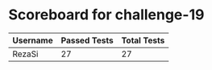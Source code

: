 # Scoreboard for challenge-19
| Username   | Passed Tests | Total Tests |
|------------|--------------|-------------|
| RezaSi | 27 | 27 |
